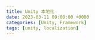 ```yaml
---
title: Unity 本地化
date: 2023-03-11 09:00:00 +0000
categories: [Unity, Framework]
tags: [unity, localization]
---
```


